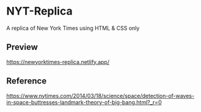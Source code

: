 # NYT-Replica

A replica of New York Times using HTML & CSS only

## Preview
https://newyorktimes-replica.netlify.app/

## Reference
https://www.nytimes.com/2014/03/18/science/space/detection-of-waves-in-space-buttresses-landmark-theory-of-big-bang.html?_r=0
